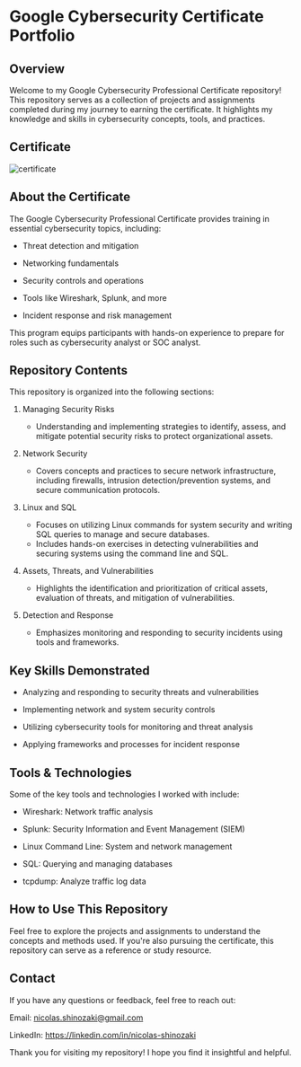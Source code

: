 # Google Cybersecurity Certificate Portfolio
## Overview
Welcome to my Google Cybersecurity Professional Certificate repository! This repository serves as a collection of projects and assignments completed during my journey to earning the certificate. It highlights my knowledge and skills in cybersecurity concepts, tools, and practices.

## Certificate
![certificate](https://private-user-images.githubusercontent.com/192469717/407132465-cc29e33a-dbc7-4892-b437-42809fe3ed44.png?jwt=eyJhbGciOiJIUzI1NiIsInR5cCI6IkpXVCJ9.eyJpc3MiOiJnaXRodWIuY29tIiwiYXVkIjoicmF3LmdpdGh1YnVzZXJjb250ZW50LmNvbSIsImtleSI6ImtleTUiLCJleHAiOjE3MzgwMjI2MTcsIm5iZiI6MTczODAyMjMxNywicGF0aCI6Ii8xOTI0Njk3MTcvNDA3MTMyNDY1LWNjMjllMzNhLWRiYzctNDg5Mi1iNDM3LTQyODA5ZmUzZWQ0NC5wbmc_WC1BbXotQWxnb3JpdGhtPUFXUzQtSE1BQy1TSEEyNTYmWC1BbXotQ3JlZGVudGlhbD1BS0lBVkNPRFlMU0E1M1BRSzRaQSUyRjIwMjUwMTI3JTJGdXMtZWFzdC0xJTJGczMlMkZhd3M0X3JlcXVlc3QmWC1BbXotRGF0ZT0yMDI1MDEyN1QyMzU4MzdaJlgtQW16LUV4cGlyZXM9MzAwJlgtQW16LVNpZ25hdHVyZT00M2Q2ZDEzNjA5NzY3ZWMwZmJiNzMzZjEwZmFhYTFiMzM5NjMyNTk0ZDc0NWZiYTQ4NjMxYWQzODFlMjJhMzAzJlgtQW16LVNpZ25lZEhlYWRlcnM9aG9zdCJ9.5O09Ry5jLSlGoED1NFFPtpqcIcGaKKVUCn16Xyu5pCs)

## About the Certificate
The Google Cybersecurity Professional Certificate provides training in essential cybersecurity topics, including:

* Threat detection and mitigation

* Networking fundamentals
  
* Security controls and operations

* Tools like Wireshark, Splunk, and more

* Incident response and risk management

This program equips participants with hands-on experience to prepare for roles such as cybersecurity analyst or SOC analyst.

## Repository Contents

This repository is organized into the following sections:

1. Managing Security Risks
   * Understanding and implementing strategies to identify, assess, and mitigate potential security risks to protect organizational assets.

2. Network Security
   * Covers concepts and practices to secure network infrastructure, including firewalls, intrusion detection/prevention systems, and secure communication protocols.

3. Linux and SQL
   * Focuses on utilizing Linux commands for system security and writing SQL queries to manage and secure databases.
   * Includes hands-on exercises in detecting vulnerabilities and securing systems using the command line and SQL.

4. Assets, Threats, and Vulnerabilities
   * Highlights the identification and prioritization of critical assets, evaluation of threats, and mitigation of vulnerabilities.

8. Detection and Response
   * Emphasizes monitoring and responding to security incidents using tools and frameworks.

## Key Skills Demonstrated

* Analyzing and responding to security threats and vulnerabilities

* Implementing network and system security controls

* Utilizing cybersecurity tools for monitoring and threat analysis

* Applying frameworks and processes for incident response

## Tools & Technologies

Some of the key tools and technologies I worked with include:

* Wireshark: Network traffic analysis

* Splunk: Security Information and Event Management (SIEM)

* Linux Command Line: System and network management

* SQL: Querying and managing databases

* tcpdump: Analyze traffic log data

## How to Use This Repository

Feel free to explore the projects and assignments to understand the concepts and methods used. If you're also pursuing the certificate, this repository can serve as a reference or study resource.

## Contact

If you have any questions or feedback, feel free to reach out:

Email: nicolas.shinozaki@gmail.com

LinkedIn: https://linkedin.com/in/nicolas-shinozaki

Thank you for visiting my repository! I hope you find it insightful and helpful.
